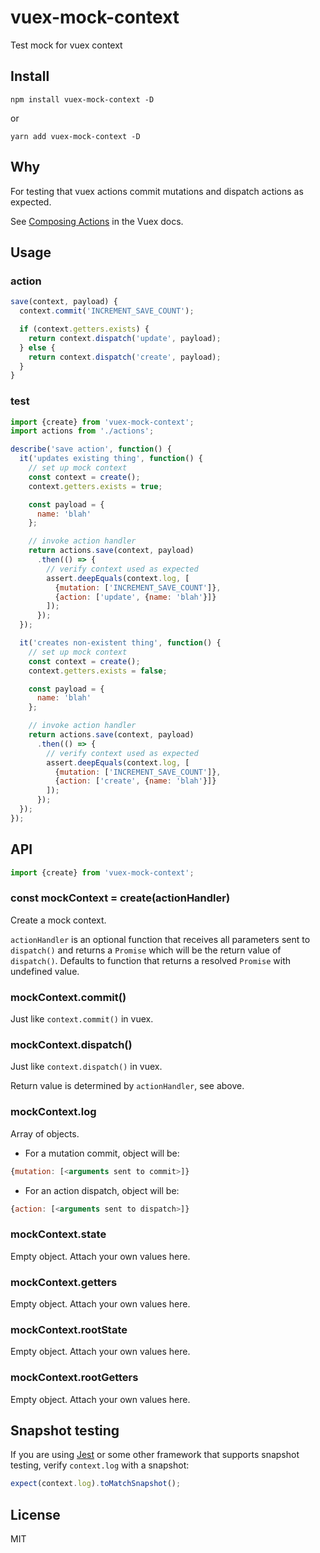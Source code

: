 # vuex-mock-context

Test mock for vuex context

## Install

`npm install vuex-mock-context -D`

or

`yarn add vuex-mock-context -D`

## Why

For testing that vuex actions commit mutations and dispatch actions as expected.

See [Composing Actions](https://vuex.vuejs.org/en/actions.html) in the Vuex docs.

## Usage

### action

```js
save(context, payload) {
  context.commit('INCREMENT_SAVE_COUNT');

  if (context.getters.exists) {
    return context.dispatch('update', payload);
  } else {
    return context.dispatch('create', payload);
  }
}
```

### test

```js
import {create} from 'vuex-mock-context';
import actions from './actions';

describe('save action', function() {
  it('updates existing thing', function() {
    // set up mock context
    const context = create();
    context.getters.exists = true;

    const payload = {
      name: 'blah'
    };

    // invoke action handler
    return actions.save(context, payload)
      .then(() => {
        // verify context used as expected
        assert.deepEquals(context.log, [
          {mutation: ['INCREMENT_SAVE_COUNT']},
          {action: ['update', {name: 'blah'}]}
        ]);
      });
  });

  it('creates non-existent thing', function() {
    // set up mock context
    const context = create();
    context.getters.exists = false;

    const payload = {
      name: 'blah'
    };

    // invoke action handler
    return actions.save(context, payload)
      .then(() => {
        // verify context used as expected
        assert.deepEquals(context.log, [
          {mutation: ['INCREMENT_SAVE_COUNT']},
          {action: ['create', {name: 'blah'}]}
        ]);
      });
  });
});
```

## API

```js
import {create} from 'vuex-mock-context';
```
### const mockContext = create(actionHandler)

Create a mock context.

`actionHandler` is an optional function that receives all parameters sent to `dispatch()` and returns a `Promise` which will be the return value of `dispatch()`. Defaults to function that returns a resolved `Promise` with undefined value.

### mockContext.commit()

Just like `context.commit()` in vuex.

### mockContext.dispatch()

Just like `context.dispatch()` in vuex.

Return value is determined by `actionHandler`, see above.

### mockContext.log

Array of objects.

- For a mutation commit, object will be:

```js
{mutation: [<arguments sent to commit>]}
```

- For an action dispatch, object will be:

```js
{action: [<arguments sent to dispatch>]}
```

### mockContext.state

Empty object. Attach your own values here.

### mockContext.getters

Empty object. Attach your own values here.

### mockContext.rootState

Empty object. Attach your own values here.

### mockContext.rootGetters

Empty object. Attach your own values here.

## Snapshot testing

If you are using [Jest](https://facebook.github.io/jest/) or some other framework that supports snapshot testing, verify `context.log` with a snapshot:

```js
expect(context.log).toMatchSnapshot();
```

## License

MIT
